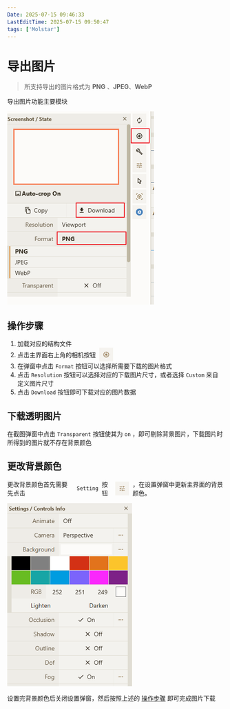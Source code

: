 ```yaml
---
Date: 2025-07-15 09:46:33
LastEditTime: 2025-07-15 09:50:47
tags: ['Molstar']
---
```

# 导出图片

> 所支持导出的图片格式为 **PNG** 、**JPEG**、**WebP**


导出图片功能主要模块

![export_image](./assets/export_image.png)

## 操作步骤

1. 加载对应的结构文件
2. <div style="display: flex; gap: 0 8px; align-items: center;">点击主界面右上角的相机按钮 <img src="./assets/export_image_screenshot.png" style="width:32px; height:32px; vertical-align:middle;"></div>
3. 在弹窗中点击 `Format` 按钮可以选择所需要下载的图片格式
4. 点击 `Resolution` 按钮可以选择对应的下载图片尺寸，或者选择 `Custom` 来自定义图片尺寸
4. 点击 `Download` 按钮即可下载对应的图片数据

## 下载透明图片

在截图弹窗中点击 `Transparent` 按钮使其为 `on` ，即可剔除背景图片，下载图片时所得到的图片就不存在背景颜色

## 更改背景颜色

<div style="display: flex; gap: 0 8px; align-items: center;"> 更改背景颜色首先需要先点击 <code>Setting</code> 按钮<img src="./assets/export_image_setting.png" style="width:32px; height:32px; vertical-align:middle;"> ，在设置弹窗中更新主界面的背景颜色。</div>

![export_image_setting_background](./assets/export_image_setting_background.png)

设置完背景颜色后关闭设置弹窗，然后按照上述的 [操作步骤](#操作步骤) 即可完成图片下载